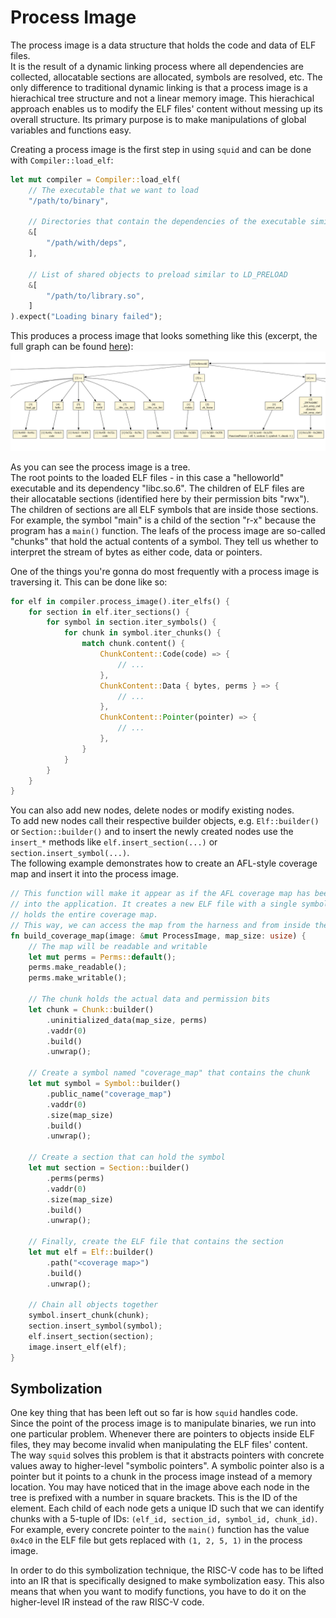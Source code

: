 # Process Image

The process image is a data structure that holds the code and data of ELF files.   
It is the result of a dynamic linking process where all dependencies are collected,
allocatable sections are allocated, symbols are resolved, etc.
The only difference to traditional dynamic linking is that a process image is a hierachical tree structure and not a linear memory image.
This hierachical approach enables us to modify the ELF files' content without messing up its overall structure.
Its primary purpose is to make manipulations of global variables and functions easy.

Creating a process image is the first step in using `squid` and can be done with `Compiler::load_elf`:
```rs
let mut compiler = Compiler::load_elf(
    // The executable that we want to load
    "/path/to/binary",
    
    // Directories that contain the dependencies of the executable similar to LD_LIBRARY_PATH
    &[
        "/path/with/deps",
    ],
    
    // List of shared objects to preload similar to LD_PRELOAD
    &[
        "/path/to/library.so",
    ]
).expect("Loading binary failed");
```

This produces a process image that looks something like this (excerpt, the full graph can be found [here](./symimg.svg)):
![](./symimg.png)

As you can see the process image is a tree.   
The root points to the loaded ELF files - in this case a "helloworld" executable and its dependency "libc.so.6".
The children of ELF files are their allocatable sections (identified here by their permission bits "rwx").
The children of sections are all ELF symbols that are inside those sections.
For example, the symbol "main" is a child of the section "r-x" because the program has a `main()` function.
The leafs of the process image are so-called "chunks" that hold the actual contents of a symbol.
They tell us whether to interpret the stream of bytes as either code, data or pointers.

One of the things you're gonna do most frequently with a process image is traversing it.
This can be done like so:
```rs
for elf in compiler.process_image().iter_elfs() {
    for section in elf.iter_sections() {
        for symbol in section.iter_symbols() {
            for chunk in symbol.iter_chunks() {
                match chunk.content() {
                    ChunkContent::Code(code) => {
                        // ...
                    },
                    ChunkContent::Data { bytes, perms } => {
                        // ...
                    },
                    ChunkContent::Pointer(pointer) => {
                        // ...
                    },
                }
            }
        }
    }
}
```

You can also add new nodes, delete nodes or modify existing nodes.   
To add new nodes call their respective builder objects, e.g. `Elf::builder()` or
`Section::builder()` and to insert the newly created nodes use the `insert_*`
methods like `elf.insert_section(...)` or `section.insert_symbol(...)`.   
The following example demonstrates how to create an AFL-style coverage map and insert
it into the process image.

```rs
// This function will make it appear as if the AFL coverage map has been statically linked
// into the application. It creates a new ELF file with a single symbol "coverage_map" that
// holds the entire coverage map.
// This way, we can access the map from the harness and from inside the guest.
fn build_coverage_map(image: &mut ProcessImage, map_size: usize) {
    // The map will be readable and writable
    let mut perms = Perms::default();
    perms.make_readable();
    perms.make_writable();

    // The chunk holds the actual data and permission bits
    let chunk = Chunk::builder()
        .uninitialized_data(map_size, perms)
        .vaddr(0)
        .build()
        .unwrap();

    // Create a symbol named "coverage_map" that contains the chunk
    let mut symbol = Symbol::builder()
        .public_name("coverage_map")
        .vaddr(0)
        .size(map_size)
        .build()
        .unwrap();

    // Create a section that can hold the symbol
    let mut section = Section::builder()
        .perms(perms)
        .vaddr(0)
        .size(map_size)
        .build()
        .unwrap();

    // Finally, create the ELF file that contains the section
    let mut elf = Elf::builder()
        .path("<coverage map>")
        .build()
        .unwrap();

    // Chain all objects together
    symbol.insert_chunk(chunk);
    section.insert_symbol(symbol);
    elf.insert_section(section);
    image.insert_elf(elf);
}
```

## Symbolization
One key thing that has been left out so far is how `squid` handles code.   
Since the point of the process image is to manipulate binaries, we run into one particular problem.
Whenever there are pointers to objects inside ELF files, they may become invalid when manipulating the ELF files' content.
The way `squid` solves this problem is that it abstracts pointers with concrete values away to higher-level
"symbolic pointers".
A symbolic pointer also is a pointer but it points to a chunk in the process image instead of a memory location.
You may have noticed that in the image above each node in the tree is prefixed with a number in square brackets.
This is the ID of the element. Each child of each node gets a unique ID such that we can identify chunks with a
5-tuple of IDs: `(elf_id, section_id, symbol_id, chunk_id)`.
For example, every concrete pointer to the `main()` function has the value `0x4c0` in the ELF file but gets replaced with `(1, 2, 5, 1)`
in the process image.

In order to do this symbolization technique, the RISC-V code has to be lifted into an IR that is specifically designed
to make symbolization easy. This also means that when you want to modify functions, you have to
do it on the higher-level IR instead of the raw RISC-V code.
